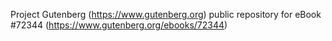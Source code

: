 Project Gutenberg (https://www.gutenberg.org) public repository
for eBook #72344 (https://www.gutenberg.org/ebooks/72344)
